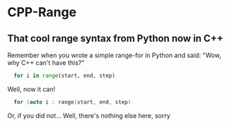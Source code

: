 # CPP-Range
## That cool range syntax from Python now in C++

Remember when you wrote a simple range-for in Python and said:
"Wow, why C++ can't have this?"
```Python 
  for i in range(start, end, step)
```

Well, now it can!

```C++
  for (auto i : range(start, end, step)
```

Or, if you did not... 
Well, there's nothing else here, sorry
